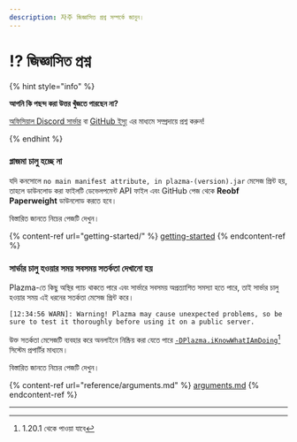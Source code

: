 ```yaml
---
description: 자주 জিজ্ঞাসিত প্রশ্ন সম্পর্কে জানুন।
---
```


# ⁉️ জিজ্ঞাসিত প্রশ্ন

{% hint style="info" %}

**আপনি কি পছন্দ করা উত্তর খুঁজতে পারছেন না?**

[অফিসিয়াল Discord সার্ভার](https://discord.gg/MmfC52K8A8) বা [GitHub ইস্যু](https://github.com/PlazmaMC/PlazmaBukkit/issues) এর মাধ্যমে সম্প্রদায়ে প্রশ্ন করুন!

{% endhint %}

### প্লাজমা চালু হচ্ছে না

যদি কনসোলে `no main manifest attribute, in plazma-(version).jar` মেসেজ প্রিন্ট হয়,\
তাহলে ডাউনলোড করা ফাইলটি ডেভেলপমেন্ট API ফাইল এবং GitHub পেজ থেকে **Reobf Paperweight** ডাউনলোড করতে হবে।

বিস্তারিত জানতে নিচের পেজটি দেখুন।

{% content-ref url="getting-started/" %}
[getting-started](getting-started#id-2)
{% endcontent-ref %}

### সার্ভার চালু হওয়ার সময় সবসময় সতর্কতা দেখানো হয়

Plazma-তে কিছু অস্থির প্যাচ থাকতে পারে এবং সার্ভারে সবসময় অপ্রত্যাশিত সমস্যা হতে পারে, তাই সার্ভার চালু হওয়ার সময় এই ধরনের সতর্কতা মেসেজ প্রিন্ট করে।

```log
[12:34:56 WARN]: Warning! Plazma may cause unexpected problems, so be sure to test it thoroughly before using it on a public server.
```

উক্ত সতর্কতা মেসেজটি ব্যবহার করে অনলাইনে নিষ্ক্রিয় করা যেতে পারে [`-DPlazma.iKnowWhatIAmDoing`](#user-content-fn-1)[^1] সিস্টেম প্রপার্টির মাধ্যমে।

বিস্তারিত জানতে নিচের পেজটি দেখুন।

{% content-ref url="reference/arguments.md" %}
[arguments.md](reference/arguments.md#plazma.iknowwhatiamdoing)
{% endcontent-ref %}

***

[^1]: 1.20.1 থেকে পাওয়া যাবে
